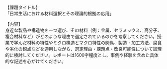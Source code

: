 【課題タイトル】  
「日常生活における材料選択とその理論的根拠の応用」

【内容】  
身近な製品や構造物を一つ選び、その材料（例：金属、セラミックス、高分子、複合材料など）がどのような理由で選定されているのかを考察してください。授業で学んだ材料の特性やミクロ構造とマクロ特性の関係、製造・加工方法、腐食や劣化の観点などを適用しながら、選定理由・課題点・改良可能性について論理的に検討してください。レポートは1600字程度とし、事例や経験を含めた具体的な記述を心がけてください。